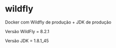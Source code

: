 # wildfly
Docker com Wildfly de produção + JDK de produção

Versão WildFly = 8.2.1

Versão JDK = 1.8.1_45




